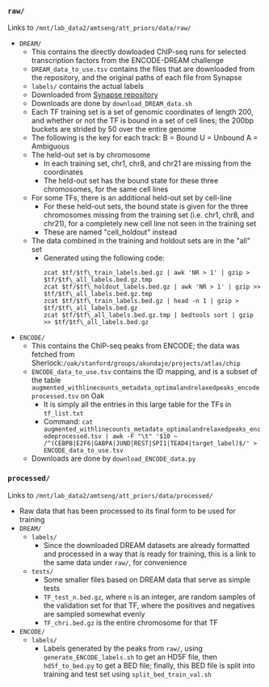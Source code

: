 ### `raw/`
Links to `/mnt/lab_data2/amtseng/att_priors/data/raw/`
- `DREAM/`
	- This contains the directly dowloaded ChIP-seq runs for selected transcription factors from the ENCODE-DREAM challenge
	- `DREAM_data_to_use.tsv` contains the files that are downloaded from the repository, and the original paths of each file from Synapse
	- `labels/` contains the actual labels
	- Downloaded from [Synapse repository](https://www.synapse.org/#!Synapse:syn6112317)
	- Downloads are done by `download_DREAM_data.sh`
	- Each TF training set is a set of genomic coordinates of length 200, and whether or not the TF is bound in a set of cell lines; the 200bp buckets are strided by 50 over the entire genome
	- The following is the key for each track:
		B = Bound
		U = Unbound
		A = Ambiguous
	- The held-out set is by chromosome
		- In each training set, chr1, chr8, and chr21 are missing from the coordinates
		- The held-out set has the bound state for these three chromosomes, for the same cell lines
	- For some TFs, there is an additional held-out set by cell-line
		- For these held-out sets, the bound state is given for the three chromosomes missing from the training set (i.e. chr1, chr8, and chr21), for a completely new cell line not seen in the training set
		- These are named "cell_holdout" instead
	- The data combined in the training and holdout sets are in the "all" set
		- Generated using the following code:
			```
			zcat $tf/$tf\_train_labels.bed.gz | awk 'NR > 1' | gzip > $tf/$tf\_all_labels.bed.gz.tmp
			zcat $tf/$tf\_holdout_labels.bed.gz | awk 'NR > 1' | gzip >> $tf/$tf\_all_labels.bed.gz.tmp
			zcat $tf/$tf\_train_labels.bed.gz | head -n 1 | gzip > $tf/$tf\_all_labels.bed.gz
			zcat $tf/$tf\_all_labels.bed.gz.tmp | bedtools sort | gzip >> $tf/$tf\_all_labels.bed.gz
			```
- `ENCODE/`
	- This contains the ChIP-seq peaks from ENCODE; the data was fetched from Sherlock:`/oak/stanford/groups/akundaje/projects/atlas/chip`
	- `ENCODE_data_to_use.tsv` contains the ID mapping, and is a subset of the table `augmented_withlinecounts_metadata_optimalandrelaxedpeaks_encodeprocessed.tsv` on Oak
		- It is simply all the entries in this large table for the TFs in `tf_list.txt`
		- Command: `cat augmented_withlinecounts_metadata_optimalandrelaxedpeaks_encodeprocessed.tsv | awk -F "\t" '$10 ~ /^(CEBPB|E2F6|GABPA|JUND|REST|SPI1|TEAD4|target_label)$/' > ENCODE_data_to_use.tsv`
	- Downloads are done by `download_ENCODE_data.py`

### `processed/`
Links to `/mnt/lab_data2/amtseng/att_priors/data/processed/`
- Raw data that has been processed to its final form to be used for training
- `DREAM/`
	- `labels/`
		- Since the downloaded DREAM datasets are already formatted and processed in a way that is ready for training, this is a link to the same data under `raw/`, for convenience
	- `tests/`
		- Some smaller files based on DREAM data that serve as simple tests
		- `TF_test_n.bed.gz`, where `n` is an integer, are random samples of the validation set for that TF, where the positives and negatives are sampled somewhat evenly
		- `TF_chri.bed.gz` is the entire chromosome for that TF
- `ENCODE/`
	- `labels/`
		- Labels generated by the peaks from `raw/`, using `generate_ENCODE_labels.sh` to get an HD5F file, then `hd5f_to_bed.py` to get a BED file; finally, this BED file is split into training and test set using `split_bed_train_val.sh`
